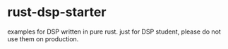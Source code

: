 # rust-dsp-starter
examples for DSP written in pure rust. just for DSP student, please do not use them on production.
